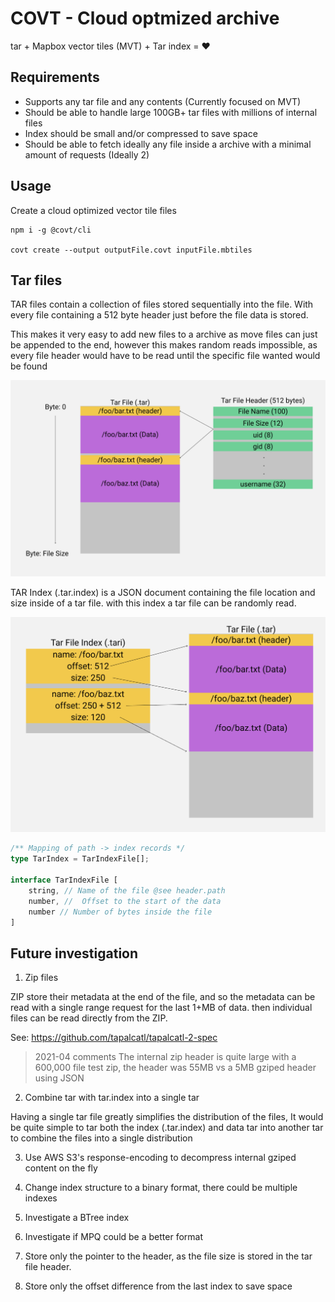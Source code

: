 # COVT - Cloud optmized archive

tar + Mapbox vector tiles (MVT) + Tar index = :heart:

## Requirements

- Supports any tar file and any contents (Currently focused on MVT)
- Should be able to handle large 100GB+ tar files with millions of internal files
- Index should be small and/or compressed to save space
- Should be able to fetch ideally any file inside a archive with a minimal amount of requests (Ideally 2)

## Usage
Create a cloud optimized vector tile files

```
npm i -g @covt/cli

covt create --output outputFile.covt inputFile.mbtiles
```


## Tar files

TAR files contain a collection of files stored sequentially into the file. With every file containing a 512 byte header just before the file data is stored.

This makes it very easy to add new files to a archive as move files can just be appended to the end, however this makes random reads impossible, as every file header would have to be read until the specific file wanted would be found 

![TarFileBackground](./TarFileBackground.png)


TAR Index (.tar.index) is a JSON document containing the file location and size inside of a tar file. with this index a tar file can be randomly read.

![TarFileIndex](./TarFileIndex.png)

```typescript
/** Mapping of path -> index records */
type TarIndex = TarIndexFile[];

interface TarIndexFile [ 
    string, // Name of the file @see header.path
    number, //  Offset to the start of the data
    number // Number of bytes inside the file 
]
```

## Future investigation

1. Zip files

ZIP store their metadata at the end of the file, and so the metadata can be read with a single range request for the last 1+MB of data.
then individual files can be read directly from the ZIP.

See: https://github.com/tapalcatl/tapalcatl-2-spec
> 2021-04 comments
> The internal zip header is quite large with a 600,000 file test zip, the header was 55MB vs a 5MB gziped header using JSON


2. Combine tar with tar.index into a single tar

Having a single tar file greatly simplifies the distribution of the files, It would be quite simple to tar both the index (.tar.index) and data tar into another tar to combine the files into a single distribution

3. Use AWS S3's response-encoding to decompress internal gziped content on the fly

4. Change index structure to a binary format, there could be multiple indexes

5. Investigate a BTree index

6. Investigate if MPQ could be a better format

7. Store only the pointer to the header, as the file size is stored in the tar file header.

8. Store only the offset difference from the last index to save space
